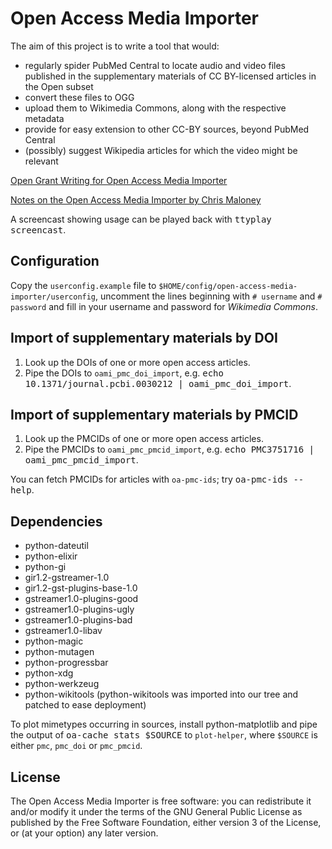 <h1>Open Access Media Importer</h1>
<p>The aim of this project is to write a tool that would:
<ul>
<li>regularly spider PubMed Central to locate audio and video files published in the supplementary materials of CC BY-licensed articles in the Open subset
<li>convert these files to OGG
<li>upload them to Wikimedia Commons, along with the respective metadata
<li>provide for easy extension to other CC-BY sources, beyond PubMed Central
<li>(possibly) suggest Wikipedia articles for which the video might be relevant
</ul>
<p><a href="http://en.wikiversity.org/wiki/User:OpenScientist/Open_grant_writing/Wissenswert_2011">Open Grant Writing for Open Access Media Importer</a>
<p><a href="http://chrismaloney.org/notes/OAMI">Notes on the Open Access Media Importer by Chris Maloney</a>
<p>A screencast showing usage can be played back with <kbd>ttyplay screencast</kbd>.
<h2>Configuration</h2>
<p>Copy the <code>userconfig.example</code> file to <code>$HOME/config/open-access-media-importer/userconfig</code>, uncomment the lines beginning with <code># username</code> and <code># password</code> and fill in your username and password for <i>Wikimedia Commons</i>.
<h2>Import of supplementary materials by DOI</h2>
<ol>
<li>Look up the DOIs of one or more open access articles.
<li>Pipe the DOIs to <code>oami_pmc_doi_import</code>, e.g. <kbd>echo 10.1371/journal.pcbi.0030212 | oami_pmc_doi_import</kbd>.
</ol>
<h2>Import of supplementary materials by PMCID</h2>
<ol>
<li>Look up the PMCIDs of one or more open access articles.
<li>Pipe the PMCIDs to <code>oami_pmc_pmcid_import</code>, e.g. <kbd>echo PMC3751716 | oami_pmc_pmcid_import</kbd>.
</ol>
<p>You can fetch PMCIDs for articles with <code>oa-pmc-ids</code>; try <kbd>oa-pmc-ids --help</kbd>.
<h2>Dependencies</h2>
<ul>
<li>python-dateutil <http://pypi.python.org/pypi/python-dateutil>
<li>python-elixir <http://elixir.ematia.de/trac/wiki>
<li>python-gi
<li>gir1.2-gstreamer-1.0
<li>gir1.2-gst-plugins-base-1.0
<li>gstreamer1.0-plugins-good
<li>gstreamer1.0-plugins-ugly
<li>gstreamer1.0-plugins-bad
<li>gstreamer1.0-libav
<li>python-magic <http://www.darwinsys.com/file/>
<li>python-mutagen <http://code.google.com/p/mutagen/>
<li>python-progressbar <http://pypi.python.org/pypi/progressbar/2.2>
<li>python-xdg <http://freedesktop.org/wiki/Software/pyxdg>
<li>python-werkzeug <http://werkzeug.pocoo.org/>
<li>python-wikitools <http://code.google.com/p/python-wikitools/> (python-wikitools was imported into our tree and patched to ease deployment)
</ul>
<p>To plot mimetypes occurring in sources, install python-matplotlib and pipe the output of <kbd>oa-cache stats $SOURCE</kbd> to <code>plot-helper</code>, where <code>$SOURCE</code> is either <code>pmc</code>, <code>pmc_doi</code> or <code>pmc_pmcid</code>.
<h2>License</h2>
<p>The Open Access Media Importer is free software: you can redistribute it and/or modify it under the terms of the GNU General Public License  as published by the Free Software Foundation, either version 3 of the License, or (at your option) any later version.
